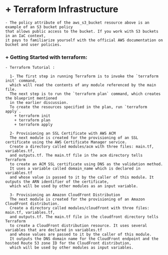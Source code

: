 # + Terraform Infrastructure

    - The policy attribute of the aws_s3_bucket resource above is an example of an S3 bucket policy
    that allows public access to the bucket. If you work with S3 buckets in an IaC context,
    it pays to familiarize yourself with the official AWS documentation on bucket and user policies.

### + Getting Started with terraform:
    - Terraform Tutorial :

      1- The first step in running Terraform is to invoke the `terraform init` command,
      which will read the contents of any module referenced by the main file.
      The next step is to run the `terraform plan` command, which creates the blueprint mentioned
      in the earlier discussion.
      To create the resources specified in the plan, run `terraform apply`.
        + terraform init
        + terraform plan
        + terraform apply

      2- Provisioning an SSL Certificate with AWS ACM
      The next module is created for the provisioning of an SSL certificate using the AWS Certificate Manager service.
      Create a directory called modules/acm with three files: main.tf, variables.tf,
      and outputs.tf. The main.tf file in the acm directory tells Terraform
      to create an ACM SSL certificate using DNS as the validation method.
      It uses a variable called domain_name which is declared in variables.tf
      and whose value is passed to it by the caller of this module. It outputs the ARN identifier of the certificate,
      which will be used by other modules as an input variable.

      3- Provisioning an Amazon CloudFront Distribution
      The next module is created for the provisioning of an Amazon CloudFront distribution.
      Create a directory called modules/cloudfront with three files: main.tf, variables.tf,
      and outputs.tf. The main.tf file in the cloudfront directory tells Terraform
      to create a CloudFront distribution resource. It uses several variables that are declared in variables.tf
      and whose values are passed to it by the caller of this module.
      It outputs the DNS domain name for the CloudFront endpoint and the hosted Route 53 zone ID for the CloudFront distribution,
      which will be used by other modules as input variables.
